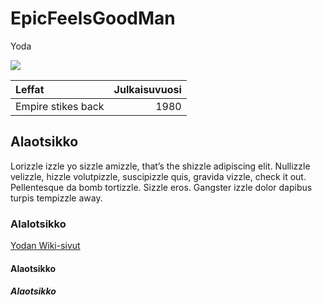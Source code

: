 ﻿# EpicFeelsGoodMan

Yoda

![](https://upload.wikimedia.org/wikipedia/en/6/6f/Yoda_Attack_of_the_Clones.png)

| Leffat | Julkaisuvuosi|
|:-------|-------------:|
| Empire stikes back | 1980 |

## Alaotsikko

Lorizzle izzle yo sizzle amizzle, that’s the shizzle adipiscing elit. Nullizzle velizzle, hizzle volutpizzle, suscipizzle quis, gravida vizzle, check it out. Pellentesque da bomb tortizzle. Sizzle eros. Gangster izzle dolor dapibus turpis tempizzle away.

### Alalotsikko

[Yodan Wiki-sivut](https://en.wikipedia.org/wiki/Yoda)

#### Alaotsikko

##### Alaotsikko
